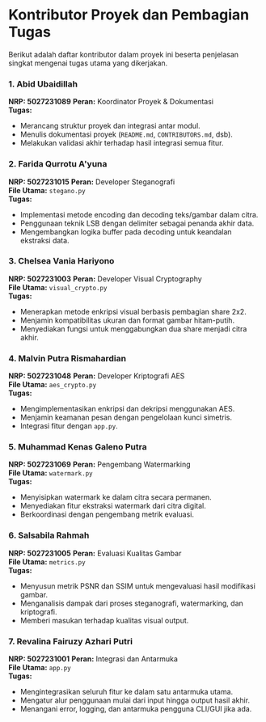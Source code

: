 # Kontributor Proyek dan Pembagian Tugas

Berikut adalah daftar kontributor dalam proyek ini beserta penjelasan singkat mengenai tugas utama yang dikerjakan.

### 1. **Abid Ubaidillah** 
**NRP: 5027231089**
**Peran:** Koordinator Proyek & Dokumentasi  
**Tugas:**
- Merancang struktur proyek dan integrasi antar modul.
- Menulis dokumentasi proyek (`README.md`, `CONTRIBUTORS.md`, dsb).
- Melakukan validasi akhir terhadap hasil integrasi semua fitur.


### 2. **Farida Qurrotu A'yuna** 
**NRP: 5027231015**
**Peran:** Developer Steganografi  
**File Utama:** `stegano.py`  
**Tugas:**
- Implementasi metode encoding dan decoding teks/gambar dalam citra.
- Penggunaan teknik LSB dengan delimiter sebagai penanda akhir data.
- Mengembangkan logika buffer pada decoding untuk keandalan ekstraksi data.


### 3. **Chelsea Vania Hariyono** 
**NRP: 5027231003** 
**Peran:** Developer Visual Cryptography  
**File Utama:** `visual_crypto.py`  
**Tugas:**
- Menerapkan metode enkripsi visual berbasis pembagian share 2x2.
- Menjamin kompatibilitas ukuran dan format gambar hitam-putih.
- Menyediakan fungsi untuk menggabungkan dua share menjadi citra akhir.


### 4. **Malvin Putra Rismahardian** 
**NRP: 5027231048**
**Peran:** Developer Kriptografi AES  
**File Utama:** `aes_crypto.py`  
**Tugas:**
- Mengimplementasikan enkripsi dan dekripsi menggunakan AES.
- Menjamin keamanan pesan dengan pengelolaan kunci simetris.
- Integrasi fitur dengan `app.py`.


### 5. **Muhammad Kenas Galeno Putra** 
**NRP: 5027231069** 
**Peran:** Pengembang Watermarking  
**File Utama:** `watermark.py`  
**Tugas:**
- Menyisipkan watermark ke dalam citra secara permanen.
- Menyediakan fitur ekstraksi watermark dari citra digital.
- Berkoordinasi dengan pengembang metrik evaluasi.


### 6. **Salsabila Rahmah** 
**NRP: 5027231005**
**Peran:** Evaluasi Kualitas Gambar  
**File Utama:** `metrics.py`  
**Tugas:**
- Menyusun metrik PSNR dan SSIM untuk mengevaluasi hasil modifikasi gambar.
- Menganalisis dampak dari proses steganografi, watermarking, dan kriptografi.
- Memberi masukan terhadap kualitas visual output.


### 7. **Revalina Fairuzy Azhari Putri** 
**NRP: 5027231001**
**Peran:** Integrasi dan Antarmuka  
**File Utama:** `app.py`  
**Tugas:**
- Mengintegrasikan seluruh fitur ke dalam satu antarmuka utama.
- Mengatur alur penggunaan mulai dari input hingga output hasil akhir.
- Menangani error, logging, dan antarmuka pengguna CLI/GUI jika ada.
